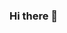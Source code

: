 ### Hi there 👋

<!--
**benj1sa/benj1sa** is a ✨ _special_ ✨ repository because its `README.md` (this file) appears on your GitHub profile.

Here are some ideas to get you started:


- 🔭 I’m currently working on a simple music player with ai generated album covers based on the mood and genre of the song
- 🌱 I’m currently learning java fundamentals
- 👯 I’m looking to collaborate on anything!
- 🤔 I’m looking for help with python
- 💬 Ask me about basic coding in java
- 📫 How to reach me: bsaenz@umd.edu
- 😄 Pronouns: He/Him
- ⚡ Fun fact: I can solve a rubiks cube in under a minute!
-->

